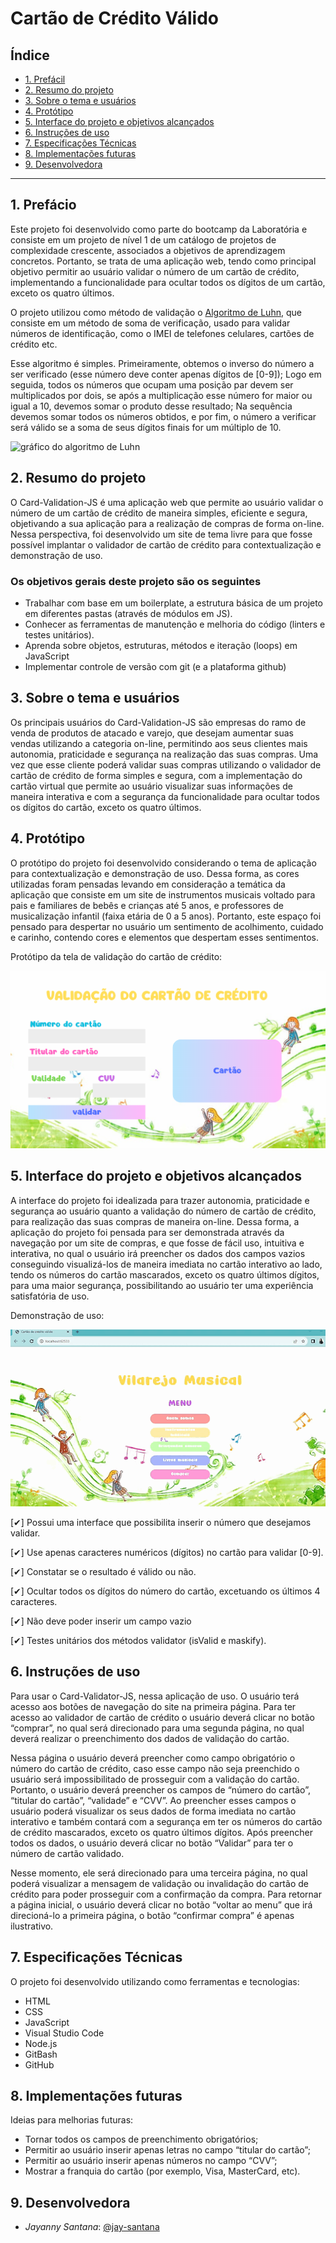 # Cartão de Crédito Válido

## Índice

* [1. Prefácil](#1-Prefácil)
* [2. Resumo do projeto](#2-resumo-do-projeto)
* [3. Sobre o tema e usuários](#3-sobre-tema-e-usuários)
* [4. Protótipo](#4-protótipo)
* [5. Interface do projeto e objetivos alcançados](#5-interface-do-projeto-e-objetivos-alcançados)
* [6. Instruções de uso](#6-instruções-de-uso)
* [7. Especificações Técnicas](#7-especificações-técnicas)
* [8. Implementações futuras](#8-implementações-futuras)
* [9. Desenvolvedora](#9-desenvolvedora)

***

## 1. Prefácio

Este projeto foi desenvolvido como parte do bootcamp da Laboratória e consiste em um projeto de nível 1 de um catálogo de projetos de complexidade crescente, associados a objetivos de aprendizagem concretos. Portanto, se trata de uma aplicação web, tendo como principal objetivo permitir ao usuário validar o número de um cartão de crédito, implementando a funcionalidade para ocultar todos os dígitos de um cartão, exceto os quatro últimos.

O projeto utilizou como método de validação o [Algoritmo de Luhn](https://en.wikipedia.org/wiki/Luhn_algorithm), que consiste em um método de soma de verificação, usado para validar números de identificação, como o IMEI de telefones celulares, cartões de crédito etc.

Esse algoritmo é simples. Primeiramente, obtemos o inverso do número a ser verificado (esse número deve conter apenas dígitos de [0-9]); Logo em seguida, todos os números que ocupam uma posição par devem ser multiplicados por dois, se após a multiplicação esse número for maior ou igual a 10, devemos somar o produto desse resultado; Na sequência devemos somar todos os números obtidos, e por fim, o número a verificar será válido se a soma de seus dígitos finais for um múltiplo de 10.

![gráfico do algoritmo de
Luhn](https://www.101computing.net/wp/wp-content/uploads/Luhn-Algorithm.png)

## 2. Resumo do projeto

O Card-Validation-JS é uma aplicação web que permite ao usuário validar o número de um cartão de crédito de maneira simples, eficiente e segura, objetivando a sua aplicação para a realização de compras de forma on-line.
Nessa perspectiva, foi desenvolvido um site de tema livre para que fosse possível implantar o validador de cartão de crédito para contextualização e demonstração de uso.

### Os objetivos gerais deste projeto são os seguintes

* Trabalhar com base em um boilerplate, a estrutura básica de um projeto em diferentes
  pastas (através de módulos em JS).
* Conhecer as ferramentas de manutenção e melhoria do código (linters e testes
  unitários).
* Aprenda sobre objetos, estruturas, métodos e iteração (loops) em JavaScript
* Implementar controle de versão com git (e a plataforma github)

## 3. Sobre o tema e usuários

Os principais usuários do Card-Validation-JS são empresas do ramo de venda de produtos de atacado e varejo, que desejam aumentar suas vendas utilizando a categoria on-line, permitindo aos seus clientes mais autonomia, praticidade e segurança na realização das suas compras. Uma vez que esse cliente poderá validar suas compras utilizando o validador de cartão de crédito de forma simples e segura, com a implementação do cartão virtual que permite ao usuário visualizar suas informações de maneira interativa e com a segurança da funcionalidade para ocultar todos os dígitos do cartão, exceto os quatro últimos.

## 4. Protótipo

O protótipo do projeto foi desenvolvido considerando o tema de aplicação para contextualização e demonstração de uso.
Dessa forma, as cores utilizadas foram pensadas levando em consideração a temática da aplicação que consiste em um site de instrumentos musicais voltado para pais e familiares de bebês e crianças até 5 anos, e professores de musicalização infantil (faixa etária de 0 a 5 anos). Portanto, este espaço foi pensado para despertar no usuário um sentimento de acolhimento, cuidado e carinho, contendo cores e elementos que despertam esses sentimentos.

Protótipo da tela de validação do cartão de crédito:
<p align="center">
<img src="tela_de_validacao_do_cartao.png" alt="Tela de validação do cartão de crédito" />
</p>

## 5. Interface do projeto e objetivos alcançados

A interface do projeto foi idealizada para trazer autonomia, praticidade e segurança ao usuário quanto a validação do número de cartão de crédito, para realização das suas compras de maneira on-line. Dessa forma, a aplicação do projeto foi pensada para ser demonstrada através da navegação por um site de compras, e que fosse de fácil uso, intuitiva e interativa, no qual o usuário irá preencher os dados dos campos vazios conseguindo visualizá-los de maneira imediata no cartão interativo ao lado, tendo os números do cartão mascarados, exceto os quatro últimos dígitos, para uma maior segurança, possibilitando ao usuário ter uma experiência satisfatória de uso.

Demonstração de uso:
<p align="center">
<img src="projeto_card_validator_js.gif" alt="Demonstração: Card-Validator-JS" />
</p>

[✔] Possui uma interface que possibilita inserir o número que desejamos validar.
        
[✔] Use apenas caracteres numéricos (dígitos) no cartão para validar [0-9].

[✔] Constatar se o resultado é válido ou não.

[✔] Ocultar todos os dígitos do número do cartão, excetuando os últimos 4 caracteres.

[✔] Não deve poder inserir um campo vazio

[✔] Testes unitários dos métodos validator (isValid e maskify).

## 6. Instruções de uso

Para usar o Card-Validator-JS, nessa aplicação de uso. O usuário terá acesso aos botões de navegação do site na primeira página. Para ter acesso ao validador de cartão de crédito o usuário deverá clicar no botão “comprar”, no qual será direcionado para uma segunda página, no qual deverá realizar o preenchimento dos dados de validação do cartão. 

Nessa página o usuário deverá preencher como campo obrigatório o número do cartão de crédito, caso esse campo não seja preenchido o usuário será impossibilitado de prosseguir com a validação do cartão. Portanto, o usuário deverá preencher os campos de “número do cartão”, “titular do cartão”, “validade” e “CVV”. Ao preencher esses campos o usuário poderá visualizar os seus dados de forma imediata no cartão interativo e também contará com a segurança em ter os números do cartão de crédito mascarados, exceto os quatro últimos dígitos. Após preencher todos os dados, o usuário deverá clicar no botão “Validar” para ter o número de cartão validado. 

Nesse momento, ele será direcionado para uma terceira página, no qual poderá visualizar a mensagem de validação ou invalidação do cartão de crédito para poder prosseguir com a confirmação da compra. Para retornar a página inicial, o usuário deverá clicar no botão “voltar ao menu” que irá direcioná-lo a primeira página, o botão “confirmar compra” é apenas ilustrativo.

## 7. Especificações Técnicas

O projeto foi desenvolvido utilizando como ferramentas e tecnologias:

* HTML
* CSS
* JavaScript
* Visual Studio Code
* Node.js
* GitBash
* GitHub

## 8. Implementações futuras

Ideias para melhorias futuras:

* Tornar todos os campos de preenchimento obrigatórios;
* Permitir ao usuário inserir apenas letras no campo “titular do cartão”;
* Permitir ao usuário inserir apenas números no campo “CVV”;
* Mostrar a franquia do cartão (por exemplo, Visa, MasterCard, etc).

## 9. Desenvolvedora

- *Jayanny Santana*: <a href="https://github.com/jay-santana"> @jay-santana</a>